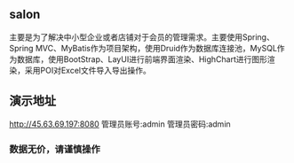 ## salon
主要是为了解决中小型企业或者店铺对于会员的管理需求。主要使用Spring、Spring MVC、MyBatis作为项目架构，使用Druid作为数据库连接池，MySQL作为数据库，使用BootStrap、LayUI进行前端界面渲染、HighChart进行图形渲染，采用POI对Excel文件导入导出操作。
## 演示地址
http://45.63.69.197:8080
管理员账号:admin
管理员密码:admin
### 数据无价，请谨慎操作
